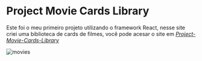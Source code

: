 # Project Movie Cards Library

Este foi o meu primeiro projeto utilizando o framework React, nesse site criei uma biblioteca de cards de filmes, você pode acesar o site em _[Project-Movie-Cards-Library](https://project-movie-cards-library.pages.dev/)_

![movies](https://user-images.githubusercontent.com/75230945/233804179-98357709-819f-4cb7-9a45-59fc1390ab59.gif)
